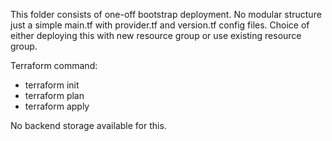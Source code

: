 This folder consists of one-off bootstrap deployment. No modular structure just a simple main.tf with provider.tf and version.tf config files. Choice of either deploying this with new resource group or use existing resource group. 

Terraform command:
- terraform init
- terraform plan
- terraform apply

No backend storage available for this. 